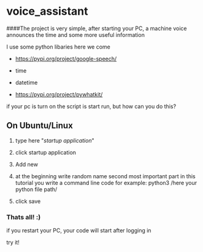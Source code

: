 # voice_assistant

####The project is very simple, after starting your PC, a machine voice announces the time and some more useful information

I use some python libaries here we come

* https://pypi.org/project/google-speech/

* time

* datetime

* https://pypi.org/project/pywhatkit/

if your pc is turn on the script is start run, but how can you do this?

## On Ubuntu/Linux

1. type here "*startup application*"

1. click startup application

1. Add new 

1. at the beginning write random name second most important part in this tutorial you write a command line code for example: python3 /here your python file path/

1. click save

### Thats all! :)

if you restart your PC, your code will start after logging in

try it!




